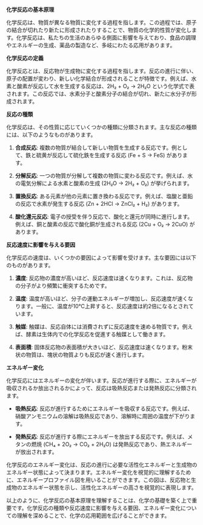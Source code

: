 **化学反応の基本原理**

化学反応は、物質が異なる物質に変化する過程を指します。この過程では、原子の結合が切れたり新たに形成されたりすることで、物質の化学的性質が変化します。化学反応は、私たちの生活のあらゆる側面に影響を与えており、食品の調理やエネルギーの生成、薬品の製造など、多岐にわたる応用があります。

**化学反応の定義**

化学反応とは、反応物が生成物に変化する過程を指します。反応の進行に伴い、原子の配置が変わり、新しい化学結合が形成されることが特徴です。例えば、水素と酸素が反応して水を生成する反応は、2H₂ + O₂ → 2H₂O という化学式で表されます。この反応では、水素分子と酸素分子の結合が切れ、新たに水分子が形成されます。

**反応の種類**

化学反応は、その性質に応じていくつかの種類に分類されます。主な反応の種類には、以下のようなものがあります。

1. **合成反応**: 複数の物質が結合して新しい物質を生成する反応です。例として、鉄と硫黄が反応して硫化鉄を生成する反応 (Fe + S → FeS) があります。

2. **分解反応**: 一つの物質が分解して複数の物質に変わる反応です。例えば、水の電気分解による水素と酸素の生成 (2H₂O → 2H₂ + O₂) が挙げられます。

3. **置換反応**: ある元素が他の元素に置き換わる反応です。例えば、塩酸と亜鉛の反応で水素が発生する反応 (Zn + 2HCl → ZnCl₂ + H₂) があります。

4. **酸化還元反応**: 電子の授受を伴う反応で、酸化と還元が同時に進行します。例えば、銅と酸素の反応で酸化銅が生成される反応 (2Cu + O₂ → 2CuO) があります。

**反応速度に影響を与える要因**

化学反応の速度は、いくつかの要因によって影響を受けます。主な要因には以下のものがあります。

1. **濃度**: 反応物の濃度が高いほど、反応速度は速くなります。これは、反応物の分子がより頻繁に衝突するためです。

2. **温度**: 温度が高いほど、分子の運動エネルギーが増加し、反応速度が速くなります。一般に、温度が10℃上昇すると、反応速度は約2倍になるとされています。

3. **触媒**: 触媒は、反応自体には消費されずに反応速度を速める物質です。例えば、酵素は生体内での化学反応を促進する触媒として働きます。

4. **表面積**: 固体反応物の表面積が大きいほど、反応速度は速くなります。粉末状の物質は、塊状の物質よりも反応が速く進行します。

**エネルギー変化**

化学反応にはエネルギーの変化が伴います。反応が進行する際に、エネルギーが吸収されるか放出されるかによって、反応は吸熱反応または発熱反応に分類されます。

- **吸熱反応**: 反応が進行するためにエネルギーを吸収する反応です。例えば、硝酸アンモニウムの溶解は吸熱反応であり、溶解時に周囲の温度が下がります。

- **発熱反応**: 反応が進行する際にエネルギーを放出する反応です。例えば、メタンの燃焼 (CH₄ + 2O₂ → CO₂ + 2H₂O) は発熱反応であり、熱エネルギーが放出されます。

化学反応のエネルギー変化は、反応の進行に必要な活性化エネルギーと生成物のエネルギー状態によって決まります。エネルギー変化を視覚的に理解するために、エネルギープロファイル図を用いることができます。この図は、反応物と生成物のエネルギー状態を示し、活性化エネルギーの高さを視覚的に表現します。

以上のように、化学反応の基本原理を理解することは、化学の基礎を築く上で重要です。化学反応の種類や反応速度に影響を与える要因、エネルギー変化についての理解を深めることで、化学の応用範囲を広げることができます。
